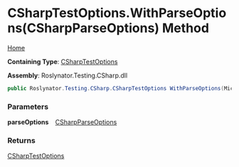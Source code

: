 # CSharpTestOptions\.WithParseOptions\(CSharpParseOptions\) Method

[Home](../../../../../README.md)

**Containing Type**: [CSharpTestOptions](../README.md)

**Assembly**: Roslynator\.Testing\.CSharp\.dll

```csharp
public Roslynator.Testing.CSharp.CSharpTestOptions WithParseOptions(Microsoft.CodeAnalysis.CSharp.CSharpParseOptions parseOptions)
```

### Parameters

**parseOptions** &ensp; [CSharpParseOptions](https://docs.microsoft.com/en-us/dotnet/api/microsoft.codeanalysis.csharp.csharpparseoptions)

### Returns

[CSharpTestOptions](../README.md)

